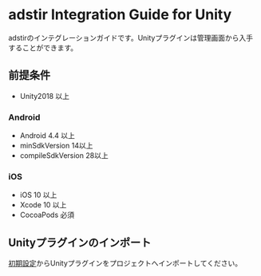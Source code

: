 # adstir Integration Guide for Unity

adstirのインテグレーションガイドです。Unityプラグインは管理画面から入手することができます。

## 前提条件
* Unity2018 以上

### Android
* Android 4.4 以上
* minSdkVersion 14以上
* compileSdkVersion 28以上

### iOS

* iOS 10 以上
* Xcode 10 以上
* CocoaPods 必須

## Unityプラグインのインポート

[初期設定](init.md)からUnityプラグインをプロジェクトへインポートしてください。
